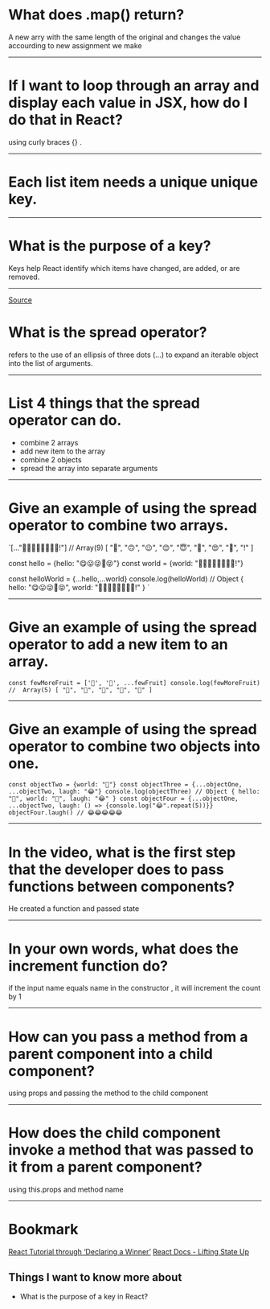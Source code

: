 # What does .map() return?
A new arry with the same length of the original and changes the value accourding to new assignment we make 

___
# If I want to loop through an array and display each value in JSX, how do I do that in React?
using curly braces {} .

___
# Each list item needs a unique unique key.
___
# What is the purpose of a key?
Keys help React identify which items have changed, are added, or are removed.

___
[Source](https://reactjs.org/docs/lists-and-keys.html)

# What is the spread operator?
refers to the use of an ellipsis of three dots (…) to expand an iterable object into the list of arguments.
___

# List 4 things that the spread operator can do.
- combine 2 arrays
- add new item to the array
- combine 2 objects
- spread the array into separate arguments
___

# Give an example of using the spread operator to combine two arrays.
`[..."🙂🙃😉😊😇🥰😍🤩!"] // Array(9) [ "🙂", "🙃", "😉", "😊", "😇", "🥰", "😍", "🤩", "!" ]

const hello = {hello: "😋😛😜🤪😝"}
const world = {world: "🙂🙃😉😊😇🥰😍🤩!"}

const helloWorld = {...hello,...world}
console.log(helloWorld) // Object { hello: "😋😛😜🤪😝", world: "🙂🙃😉😊😇🥰😍🤩!" } `
___

# Give an example of using the spread operator to add a new item to an array.
`const fewMoreFruit = ['🍉', '🍍', ...fewFruit]
console.log(fewMoreFruit) //  Array(5) [ "🍉", "🍍", "🍏", "🍊", "🍌" ]`
___

# Give an example of using the spread operator to combine two objects into one.
`const objectTwo = {world: "🐻"}
const objectThree = {...objectOne, ...objectTwo, laugh: "😂"}
console.log(objectThree) // Object { hello: "🤪", world: "🐻", laugh: "😂" }
const objectFour = {...objectOne, ...objectTwo, laugh: () => {console.log("😂".repeat(5))}}
objectFour.laugh() // 😂😂😂😂😂 `
___

# In the video, what is the first step that the developer does to pass functions between components?
He created a function and passed state
___

# In your own words, what does the increment function do?
if the input name  equals  name in the constructor , it will increment the count by 1
___

# How can you pass a method from a parent component into a child component?
using props and passing the method to the child component
___

# How does the child component invoke a method that was passed to it from a parent component?
using this.props and method name
___

# Bookmark
[React Tutorial through ‘Declaring a Winner’](https://reactjs.org/tutorial/tutorial.html)
[React Docs - Lifting State Up](https://reactjs.org/docs/lifting-state-up.html)

## Things I want to know more about
- What is the purpose of a key in React?
